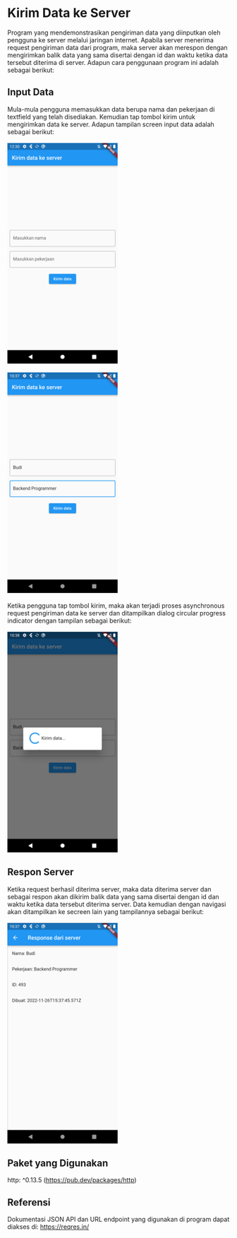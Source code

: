 # Kirim Data ke Server
Program yang mendemonstrasikan pengiriman data yang diinputkan oleh pengguna ke server melalui jaringan internet. Apabila server menerima request pengiriman data dari program, maka server akan merespon dengan mengirimkan balik data yang sama disertai dengan id dan waktu ketika data tersebut diterima di server. Adapun cara penggunaan program ini adalah sebagai berikut:
## Input Data
Mula-mula pengguna memasukkan data berupa nama dan pekerjaan di textfield yang telah disediakan. Kemudian tap tombol kirim untuk mengirimkan data ke server. Adapun tampilan screen input data adalah sebagai berikut:
<br><br><img src="https://github.com/uqifumi/kirim-data-ke-server-dengan-flutter/blob/master/dokumentasi/Screenshot%20Kirim%20ke%20Server%2001.png" width="250"/><br>
<br><img src="https://github.com/uqifumi/kirim-data-ke-server-dengan-flutter/blob/master/dokumentasi/Screenshot%20Kirim%20ke%20Server%2002.png" width="250"/><br><br>
Ketika pengguna tap tombol kirim, maka akan terjadi proses asynchronous request pengiriman data ke server dan ditampilkan dialog circular progress indicator dengan tampilan sebagai berikut:
<br><br><img src="https://github.com/uqifumi/kirim-data-ke-server-dengan-flutter/blob/master/dokumentasi/Screenshot%20Kirim%20ke%20Server%2003.png" width="250"/><br>
## Respon Server
Ketika request berhasil diterima server, maka data diterima server dan sebagai respon akan dikirim balik data yang sama disertai dengan id dan waktu ketika data tersebut diterima server. Data kemudian dengan navigasi akan ditampilkan ke secreen lain yang tampilannya sebagai berikut:
<br><br><img src="https://github.com/uqifumi/kirim-data-ke-server-dengan-flutter/blob/master/dokumentasi/Screenshot%20Kirim%20ke%20Server%2004.png" width="250"/><br>
## Paket yang Digunakan
http: ^0.13.5 (https://pub.dev/packages/http)
## Referensi
Dokumentasi JSON API dan URL endpoint yang digunakan di program dapat diakses di: https://reqres.in/
